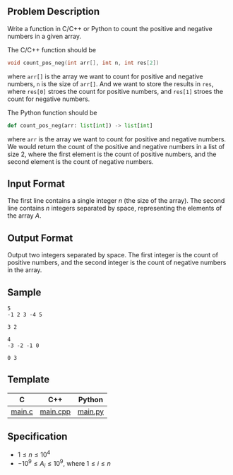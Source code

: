 ## Problem Description

Write a function in C/C++ or Python to count the positive and negative numbers in a given array.

The C/C++ function should be

```cpp
void count_pos_neg(int arr[], int n, int res[2])
``` 

where `arr[]` is the array we want to count for positive and negative numbers, `n` is the size of `arr[]`. And we want to store the results in `res`, where `res[0]` stroes the count for positive numbers, and `res[1]` stroes the count for negative numbers.

The Python function should be 

```Python
def count_pos_neg(arr: list[int]) -> list[int]
```

where `arr` is the array we want to count for positive and negative numbers. We would return the count of the positive and negative numbers in a list of size 2, where the first element is the count of positive numbers, and the second element is the count of negative numbers.


## Input Format

The first line contains a single integer $n$ (the size of the array).
The second line contains $n$ integers separated by space, representing the elements of the array $A$.

## Output Format

Output two integers separated by space. The first integer is the count of positive numbers, and the second integer is the count of negative numbers in the array.

## Sample

```input1
5
-1 2 3 -4 5
```

```output1
3 2
```

```input2
4
-3 -2 -1 0
```

```output2
0 3
```

## Template

| C | C++ | Python |
| -------- | -------- | -------- |
| [main.c](file://main.c) | [main.cpp](file://main.cpp) | [main.py](file://main.py) |

## Specification
- $1 \leq n \leq 10^4$
- $-10^9 \leq A_i \leq 10^9$, where $1 \leq i \leq n$
